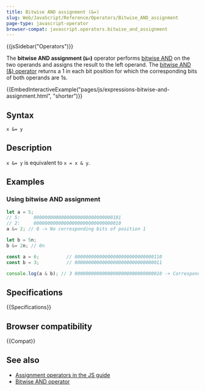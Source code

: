 ```yaml
---
title: Bitwise AND assignment (&=)
slug: Web/JavaScript/Reference/Operators/Bitwise_AND_assignment
page-type: javascript-operator
browser-compat: javascript.operators.bitwise_and_assignment
---
```


{{jsSidebar("Operators")}}

The **bitwise AND assignment (`&=`)** operator performs [bitwise AND](/en-US/docs/Web/JavaScript/Reference/Operators/Bitwise_AND) on the two operands and assigns the result to the left operand. The [bitwise AND (&) operator](/en-US/docs/Web/JavaScript/Reference/Operators/Bitwise_AND) returns a 1 in each bit position for which the corresponding bits of both operands are 1s.

{{EmbedInteractiveExample("pages/js/expressions-bitwise-and-assignment.html", "shorter")}}

## Syntax

```js-nolint
x &= y
```

## Description

`x &= y` is equivalent to `x = x & y`.

## Examples

### Using bitwise AND assignment

```js
let a = 5;
// 5:     00000000000000000000000000000101
// 2:     00000000000000000000000000000010
a &= 2; // 0 -> No corresponding bits of position 1

let b = 5n;
b &= 2n; // 0n
```

```js
const a = 6;          // 00000000000000000000000000000110
const b = 3;          // 00000000000000000000000000000011

console.log(a & b); // 3 00000000000000000000000000000010 -> Corresponding bits of position 1
```

## Specifications

{{Specifications}}

## Browser compatibility

{{Compat}}

## See also

- [Assignment operators in the JS guide](/en-US/docs/Web/JavaScript/Guide/Expressions_and_Operators#assignment_operators)
- [Bitwise AND operator](/en-US/docs/Web/JavaScript/Reference/Operators/Bitwise_AND)
